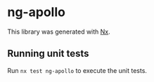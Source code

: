 # ng-apollo

This library was generated with [Nx](https://nx.dev).

## Running unit tests

Run `nx test ng-apollo` to execute the unit tests.
